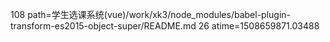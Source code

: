 108 path=学生选课系统(vue)/work/xk3/node_modules/babel-plugin-transform-es2015-object-super/README.md
26 atime=1508659871.03488
